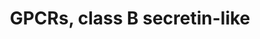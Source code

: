 ---
annotations:
- id: PW:0000125
  parent: signaling pathway
  type: Pathway Ontology
  value: G protein mediated signaling pathway
authors:
- Nsalomonis
- MaintBot
- AlexanderPico
- BruceConklin
- Khanspers
- Egonw
- Eweitz
citedin:
- link: PMC8083324
  title: Bioinformatics and system biology approach to identify the influences of
    SARS-CoV-2 infections to idiopathic pulmonary fibrosis and chronic obstructive
    pulmonary disease patients (2021)
- link: PMC4936435
  title: Transcriptome Alterations In X-Irradiated Human Gingiva Fibroblasts (2016)
description: This pathway was created using the GPCRDB (Horn et al., 1998), http://www.gpcr.org/7tm/
  (originally at http://www.cmbi.kun.nl/7tm/). The groupings are based on the GPCR
  phylogenetic tree available from the GPCRDB and the training sets used by Karchin
  et al. (Bioinformatics, 2002, pg. 147-159). The labels indicate children and grandchildren
  of the various classes of GPCRs as described by these references.
last-edited: 2021-05-22
ndex: eb7cca36-8b5f-11eb-9e72-0ac135e8bacf
organisms:
- Homo sapiens
redirect_from:
- /index.php/Pathway:WP334
- /instance/WP334
- /instance/WP334_rr117741
revision: r117741
schema-jsonld:
- '@context': https://schema.org/
  '@id': https://wikipathways.github.io/pathways/WP334.html
  '@type': Dataset
  creator:
    '@type': Organization
    name: WikiPathways
  description: This pathway was created using the GPCRDB (Horn et al., 1998), http://www.gpcr.org/7tm/
    (originally at http://www.cmbi.kun.nl/7tm/). The groupings are based on the GPCR
    phylogenetic tree available from the GPCRDB and the training sets used by Karchin
    et al. (Bioinformatics, 2002, pg. 147-159). The labels indicate children and grandchildren
    of the various classes of GPCRs as described by these references.
  keywords:
  - ADCYAP1R1
  - CALCR
  - CALCRL
  - CD97
  - CRHR1
  - CRHR2
  - ELTD1
  - EMR1
  - EMR2
  - GCGR
  - GHRHR
  - GIPR
  - GLP1R
  - GLP2R
  - GPR64
  - LPHN1
  - LPHN2
  - LPHN3
  - PTHR1
  - PTHR2
  - SCTR
  - VIPR1
  - VIPR2
  license: CC0
  name: GPCRs, class B secretin-like
seo: CreativeWork
title: GPCRs, class B secretin-like
wpid: WP334
---
